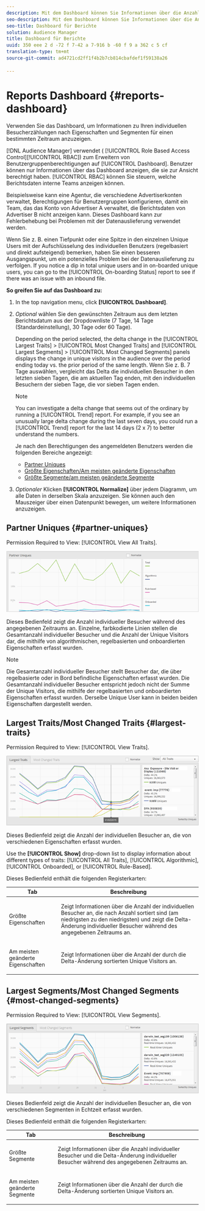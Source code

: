 ```yaml
---
description: Mit dem Dashboard können Sie Informationen über die Anzahl der individuellen Besucher Ihrer Partner anzeigen, aufgeschlüsselt nach Eigenschaften und Segmenten für einen bestimmten Zeitraum.
seo-description: Mit dem Dashboard können Sie Informationen über die Anzahl der individuellen Besucher Ihrer Partner anzeigen, aufgeschlüsselt nach Eigenschaften und Segmenten für einen bestimmten Zeitraum.
seo-title: Dashboard für Berichte
solution: Audience Manager
title: Dashboard für Berichte
uuid: 350 eee 2 d -72 f 7-42 a 7-916 b -60 f 9 a 362 c 5 cf
translation-type: tm+mt
source-git-commit: ad4721cd2ff1f4b2b7cb814cbafdef1f59138a26

---
```



# Reports Dashboard {#reports-dashboard}

Verwenden Sie das Dashboard, um Informationen zu Ihren individuellen Besucherzählungen nach Eigenschaften und Segmenten für einen bestimmten Zeitraum anzuzeigen.

<!-- 

c_dashboard.xml

 -->

[!DNL Audience Manager] verwendet ( [!UICONTROL Role Based Access Control][!UICONTROL RBAC]) zum Erweitern von Benutzergruppenberechtigungen auf [!UICONTROL Dashboard]. Benutzer können nur Informationen über das Dashboard anzeigen, die sie zur Ansicht berechtigt haben. [!UICONTROL RBAC] können Sie steuern, welche Berichtsdaten interne Teams anzeigen können.

Beispielsweise kann eine Agentur, die verschiedene Advertiserkonten verwaltet, Berechtigungen für Benutzergruppen konfigurieren, damit ein Team, das das Konto von Advertiser A verwaltet, die Berichtsdaten von Advertiser B nicht anzeigen kann. Dieses Dashboard kann zur Fehlerbehebung bei Problemen mit der Datenauslieferung verwendet werden.

Wenn Sie z. B. einen Tiefpunkt oder eine Spitze in den einzelnen Unique Users mit der Aufschlüsselung des individuellen Benutzers (regelbasiert und direkt aufsteigend) bemerken, haben Sie einen besseren Ausgangspunkt, um ein potenzielles Problem bei der Datenauslieferung zu verfolgen. If you notice a dip in total unique users and in on-boarded unique users, you can go to the [!UICONTROL On-boarding Status] report to see if there was an issue with an inbound file.

**So greifen Sie auf das Dashboard zu:**

1. In the top navigation menu, click **[!UICONTROL Dashboard]**.
2. *Optional* wählen Sie den gewünschten Zeitraum aus dem letzten Berichtsdatum aus der Dropdownliste (7 Tage, 14 Tage (Standardeinstellung), 30 Tage oder 60 Tage).

   Depending on the period selected, the delta change in the [!UICONTROL Largest Traits] &gt; [!UICONTROL Most Changed Traits] and [!UICONTROL Largest Segments] &gt; [!UICONTROL Most Changed Segments] panels displays the change in unique visitors in the audience over the period ending today vs. the prior period of the same length. Wenn Sie z. B. 7 Tage auswählen, vergleicht das Delta die individuellen Besucher in den letzten sieben Tagen, die am aktuellen Tag enden, mit den individuellen Besuchern der sieben Tage, die vor sieben Tagen enden.

   >[!NOTE]
   >
   >You can investigate a delta change that seems out of the ordinary by running a [!UICONTROL Trend] report. For example, if you see an unusually large delta change during the last seven days, you could run a [!UICONTROL Trend] report for the last 14 days (2 x 7) to better understand the numbers.

   Je nach den Berechtigungen des angemeldeten Benutzers werden die folgenden Bereiche angezeigt:

   * [Partner Uniques](../reporting/reports-dashboard.md#partner-uniques)
   * [Größte Eigenschaften/Am meisten geänderte Eigenschaften](../reporting/reports-dashboard.md#largest-traits)
   * [Größte Segmente/am meisten geänderte Segmente](../reporting/reports-dashboard.md#most-changed-segments)

3. *Optionaler* Klicken **[!UICONTROL Normalize]** über jedem Diagramm, um alle Daten in derselben Skala anzuzeigen. Sie können auch den Mauszeiger über einen Datenpunkt bewegen, um weitere Informationen anzuzeigen.

## Partner Uniques {#partner-uniques}

Permission Required to View: [!UICONTROL View All Traits].

![](assets/partner_uniques.png)

Dieses Bedienfeld zeigt die Anzahl individueller Besucher während des angegebenen Zeitraums an. Einzelne, farbkodierte Linien stellen die Gesamtanzahl individueller Besucher und die Anzahl der Unique Visitors dar, die mithilfe von algorithmischen, regelbasierten und onboardierten Eigenschaften erfasst wurden.

>[!NOTE]
>
>Die Gesamtanzahl individueller Besucher stellt Besucher dar, die über regelbasierte oder in Bord befindliche Eigenschaften erfasst wurden. Die Gesamtanzahl individueller Besucher entspricht jedoch nicht der Summe der Unique Visitors, die mithilfe der regelbasierten und onboardierten Eigenschaften erfasst wurden. Derselbe Unique User kann in beiden beiden Eigenschaften dargestellt werden.

## Largest Traits/Most Changed Traits {#largest-traits}

Permission Required to View: [!UICONTROL View Traits].

![](assets/largest_traits.png)

Dieses Bedienfeld zeigt die Anzahl der individuellen Besucher an, die von verschiedenen Eigenschaften erfasst wurden.

Use the **[!UICONTROL Show]** drop-down list to display information about different types of traits: [!UICONTROL All Traits], [!UICONTROL Algorithmic], [!UICONTROL Onboarded], or [!UICONTROL Rule-Based].

Dieses Bedienfeld enthält die folgenden Registerkarten:

<table id="table_DA48BDEB4E0143BEA4EB85AC26FF6AE3"> 
 <thead> 
  <tr> 
   <th colname="col1" class="entry"> Tab </th> 
   <th colname="col2" class="entry"> Beschreibung </th> 
  </tr> 
 </thead>
 <tbody> 
  <tr> 
   <td colname="col1"> <p><span class="wintitle"> Größte Eigenschaften</span> </p> </td> 
   <td colname="col2"> <p>Zeigt Informationen über die Anzahl der individuellen Besucher an, die nach Anzahl sortiert sind (am niedrigsten zu den niedrigsten) und zeigt die Delta-Änderung individueller Besucher während des angegebenen Zeitraums an. </p> </td> 
  </tr> 
  <tr> 
   <td colname="col1"> <p><span class="wintitle"> Am meisten geänderte Eigenschaften</span> </p> </td> 
   <td colname="col2"> <p>Zeigt Informationen über die Anzahl der durch die Delta-Änderung sortierten Unique Visitors an. </p> </td> 
  </tr> 
 </tbody> 
</table>

## Largest Segments/Most Changed Segments {#most-changed-segments}

Permission Required to View: [!UICONTROL View Segments].

![](assets/largest_segments.png)

Dieses Bedienfeld zeigt die Anzahl der individuellen Besucher an, die von verschiedenen Segmenten in Echtzeit erfasst wurden.

Dieses Bedienfeld enthält die folgenden Registerkarten:

<table id="table_8E22E0579FA74C5A86CC40B40B2548BE"> 
 <thead> 
  <tr> 
   <th colname="col1" class="entry"> Tab </th> 
   <th colname="col2" class="entry"> Beschreibung </th> 
  </tr> 
 </thead>
 <tbody> 
  <tr> 
   <td colname="col1"> <p><span class="wintitle"> Größte Segmente</span> </p> </td> 
   <td colname="col2"> <p>Zeigt Informationen über die Anzahl individueller Besucher und die Delta-Änderung individueller Besucher während des angegebenen Zeitraums an. </p> </td> 
  </tr> 
  <tr> 
   <td colname="col1"> <p><span class="wintitle"> Am meisten geänderte Segmente</span> </p> </td> 
   <td colname="col2"> <p>Zeigt Informationen über die Anzahl der durch die Delta-Änderung sortierten Unique Visitors an. </p> </td> 
  </tr> 
 </tbody> 
</table>


